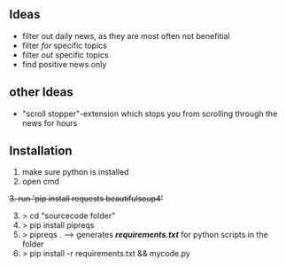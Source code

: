 ## Ideas
* filter out daily news, as they are most often not benefitial
* filter *for* specific topics
* filter *out* specific topics
* find positive news only



## other Ideas
* "scroll stopper"-extension which stops you from scrolling through the news for hours


## Installation
1. make sure python is installed
2. open cmd

~~3. run 'pip install requests beautifulsoup4'~~

3. \> cd "sourcecode folder"
4. \> pip install pipreqs
5. \> pipreqs . --> generates ***requirements.txt*** for python scripts in the folder
6. \> pip install -r requirements.txt && mycode.py